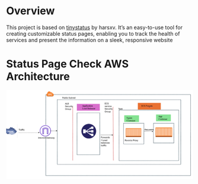 # Overview 
This project is based on [tinystatus](https://github.com/harsxv/tinystatus) by harsxv. It’s an easy-to-use tool for creating customizable status pages, enabling you to track the health of services and present the information on a sleek, responsive website

# Status Page Check AWS Architecture
![er](https://github.com/WendyNkosi/Status-Check/blob/main/Screenshot%202025-01-05%20101747.png)

